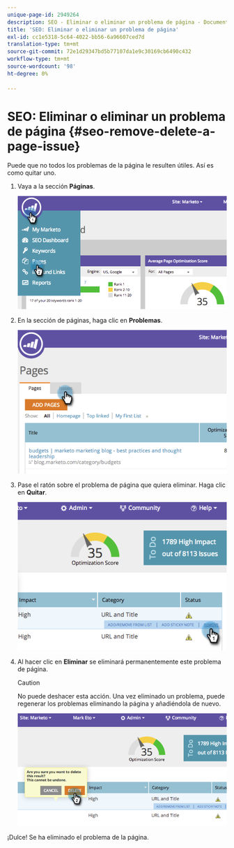 ```yaml
---
unique-page-id: 2949264
description: SEO - Eliminar o eliminar un problema de página - Documentos de Marketo - Documentación del producto
title: 'SEO: Eliminar o eliminar un problema de página'
exl-id: cc1e5318-5c64-4022-bb56-6a96607ced7d
translation-type: tm+mt
source-git-commit: 72e1d29347bd5b77107da1e9c30169cb6490c432
workflow-type: tm+mt
source-wordcount: '98'
ht-degree: 0%

---
```


# SEO: Eliminar o eliminar un problema de página {#seo-remove-delete-a-page-issue}

Puede que no todos los problemas de la página le resulten útiles. Así es como quitar uno.

1. Vaya a la sección **Páginas**.

   ![](assets/image2014-9-18-14-3a0-3a16.png)

1. En la sección de páginas, haga clic en **Problemas**.

   ![](assets/image2014-9-18-14-3a0-3a30.png)

1. Pase el ratón sobre el problema de página que quiera eliminar. Haga clic en **Quitar**.

   ![](assets/image2014-9-18-14-3a0-3a38.png)

1. Al hacer clic en **Eliminar** se eliminará permanentemente este problema de página.

   >[!CAUTION]
   >
   >No puede deshacer esta acción. Una vez eliminado un problema, puede regenerar los problemas eliminando la página y añadiéndola de nuevo.

   ![](assets/image2014-9-18-14-3a1-3a28.png)

¡Dulce! Se ha eliminado el problema de la página.
